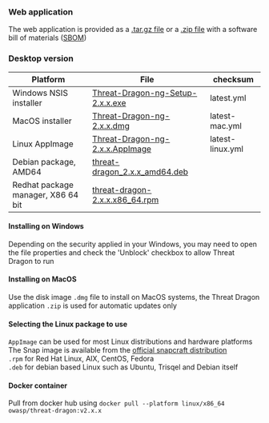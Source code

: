 ### Web application

The web application is provided as a [.tar.gz file][tar] or a [.zip file][zip] with a software bill of materials ([SBOM][sboms])

### Desktop version

|Platform | File | checksum |
|-- | -- | -- |
|Windows NSIS installer | [Threat-Dragon-ng-Setup-2.x.x.exe][exe] | latest.yml |
|MacOS installer | [Threat-Dragon-ng-2.x.x.dmg][dmg] | latest-mac.yml |
|Linux AppImage | [Threat-Dragon-ng-2.x.x.AppImage][app] | latest-linux.yml |
|Debian package, AMD64 | [threat-dragon_2.x.x_amd64.deb][deb] |  |
|Redhat package manager, X86 64 bit | [threat-dragon-2.x.x.x86_64.rpm][rpm] |  |

#### Installing on Windows

Depending on the security applied in your Windows, you may need to open the file properties
and check the 'Unblock' checkbox to allow Threat Dragon to run  

#### Installing on MacOS

Use the disk image `.dmg` file to install on MacOS systems,
the Threat Dragon application `.zip` is used for automatic updates only

#### Selecting the Linux package to use

`AppImage` can be used for most Linux distributions and hardware platforms  
The Snap image is available from the [official snapcraft distribution][snap]  
`.rpm` for Red Hat Linux, AIX, CentOS, Fedora  
`.deb` for debian based Linux such as Ubuntu, Trisqel and Debian itself  

#### Docker container

Pull from docker hub using `docker pull --platform linux/x86_64 owasp/threat-dragon:v2.x.x`  

[app]: https://github.com/OWASP/threat-dragon/releases/download/v2.0.2/Threat-Dragon-ng-2.x.x.AppImage
[deb]: https://github.com/OWASP/threat-dragon/releases/download/v2.0.2/threat-dragon_2.x.x_amd64.deb
[dmg]: https://github.com/OWASP/threat-dragon/releases/download/v2.0.2/Threat-Dragon-ng-2.x.x.dmg
[exe]: https://github.com/OWASP/threat-dragon/releases/download/v2.0.2/Threat-Dragon-ng-Setup-2.x.x.exe
[rpm]: https://github.com/OWASP/threat-dragon/releases/download/v2.0.2/threat-dragon-2.x.x.x86_64.rpm
[sboms]: https://github.com/OWASP/threat-dragon/releases/download/v2.x.x/threat-dragon-sboms.zip
[snap]: https://snapcraft.io/threat-dragon
[tar]: https://github.com/OWASP/threat-dragon/archive/refs/tags/v2.x.x.tar.gz
[zip]: https://github.com/OWASP/threat-dragon/archive/refs/tags/v2.x.x.zip
